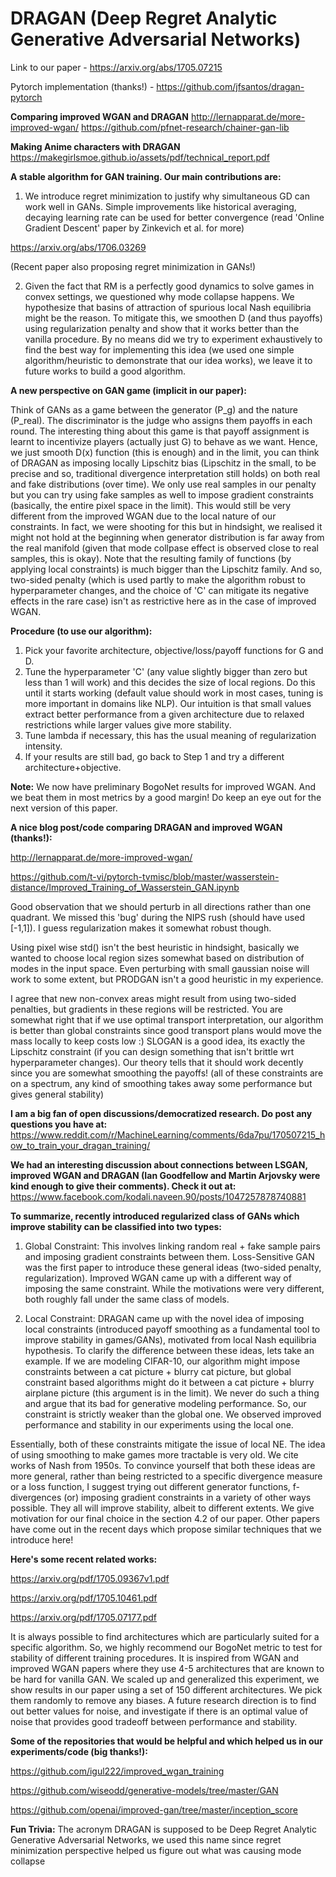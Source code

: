 # DRAGAN (Deep Regret Analytic Generative Adversarial Networks)

Link to our paper - https://arxiv.org/abs/1705.07215

Pytorch implementation (thanks!) - https://github.com/jfsantos/dragan-pytorch

**Comparing improved WGAN and DRAGAN**
http://lernapparat.de/more-improved-wgan/
https://github.com/pfnet-research/chainer-gan-lib

**Making Anime characters with DRAGAN**
https://makegirlsmoe.github.io/assets/pdf/technical_report.pdf

**A stable algorithm for GAN training. Our main contributions are:**
1. We introduce regret minimization to justify why simultaneous GD can work well in GANs. Simple improvements like historical averaging, decaying learning rate can be used for better convergence (read 'Online Gradient Descent' paper by Zinkevich et al. for more) 

https://arxiv.org/abs/1706.03269 

(Recent paper also proposing regret minimization in GANs!)

2. Given the fact that RM is a perfectly good dynamics to solve games in convex settings, we questioned why mode collapse happens. We hypothesize that basins of attraction of spurious local Nash equilibria might be the reason. To mitigate this, we smoothen D (and thus payoffs) using regularization penalty and show that it works better than the vanilla procedure. By no means did we try to experiment exhaustively to find the best way for implementing this idea (we used one simple algorithm/heuristic to demonstrate that our idea works), we leave it to future works to build a good algorithm.

**A new perspective on GAN game (implicit in our paper):**

Think of GANs as a game between the generator (P_g) and the nature (P_real). The discriminator is the judge who assigns them payoffs in each round. The interesting thing about this game is that payoff assignment is learnt to incentivize players (actually just G) to behave as we want. Hence, we just smooth D(x) function (this is enough) and in the limit, you can think of DRAGAN as imposing locally Lipschitz bias (Lipschitz in the small, to be precise and so, traditional divergence interpretation still holds) on both real and fake distributions (over time). We only use real samples in our penalty but you can try using fake samples as well to impose gradient constraints (basically, the entire pixel space in the limit). This would still be very different from the improved WGAN due to the local nature of our constraints. In fact, we were shooting for this but in hindsight, we realised it might not hold at the beginning when generator distribution is far away from the real manifold (given that mode collpase effect is observed close to real samples, this is okay). 
Note that the resulting family of functions (by applying local constraints) is much bigger than the Lipschitz family. And so, two-sided penalty (which is used partly to make the algorithm robust to hyperparameter changes, and the choice of 'C' can mitigate its negative effects in the rare case) isn't as restrictive here as in the case of improved WGAN.

**Procedure (to use our algorithm):**
1. Pick your favorite architecture, objective/loss/payoff functions for G and D.
2. Tune the hyperparameter 'C' (any value slightly bigger than zero but less than 1 will work) and this decides the size of local regions. Do this until it starts working (default value should work in most cases, tuning is more important in domains like NLP). Our intuition is that small values extract better performance from a given architecture due to relaxed restrictions while larger values give more stability.
3. Tune lambda if necessary, this has the usual meaning of regularization intensity.
4. If your results are still bad, go back to Step 1 and try a different architecture+objective.

**Note:** We now have preliminary BogoNet results for improved WGAN. And we beat them in most metrics by a good margin! Do keep an eye out for the next version of this paper.

**A nice blog post/code comparing DRAGAN and improved WGAN (thanks!):**

http://lernapparat.de/more-improved-wgan/

https://github.com/t-vi/pytorch-tvmisc/blob/master/wasserstein-distance/Improved_Training_of_Wasserstein_GAN.ipynb

Good observation that we should perturb in all directions rather than one quadrant. We missed this 'bug' during the NIPS rush (should have used [-1,1]). I guess regularization makes it somewhat robust though. 

Using pixel wise std() isn't the best heuristic in hindsight, basically we wanted to choose local region sizes somewhat based on distribution of modes in the input space. Even perturbing with small gaussian noise will work to some extent, but PRODGAN isn't a good heuristic in my experience. 

I agree that new non-convex areas might result from using two-sided penalties, but gradients in these regions will be restricted. You are somewhat right that if we use optimal transport interpretation, our algorithm is better than global constraints since good transport plans would move the mass locally to keep costs low :) SLOGAN is a good idea, its exactly the Lipschitz constraint (if you can design something that isn't brittle wrt hyperparameter changes). Our theory tells that it should work decently since you are somewhat smoothing the payoffs! (all of these constraints are on a spectrum, any kind of smoothing takes away some performance but gives general stability)

**I am a big fan of open discussions/democratized research. Do post any questions you have at:**
https://www.reddit.com/r/MachineLearning/comments/6da7pu/170507215_how_to_train_your_dragan_training/

**We had an interesting discussion about connections between LSGAN, improved WGAN and DRAGAN (Ian Goodfellow and Martin Arjovsky were kind enough to give their comments). Check it out at:**
https://www.facebook.com/kodali.naveen.90/posts/1047257878740881

**To summarize, recently introduced regularized class of GANs which improve stability can be classified into two types:**

1. Global Constraint: 
This involves linking random real + fake sample pairs and imposing gradient constraints between them. Loss-Sensitive GAN was the first paper to introduce these general ideas (two-sided penalty, regularization). Improved WGAN came up with a different way of imposing the same constraint. While the motivations were very different, both roughly fall under the same class of models.

2. Local Constraint:
DRAGAN came up with the novel idea of imposing local constraints (introduced payoff smoothing as a fundamental tool to improve stability in games/GANs), motivated from local Nash equilibria hypothesis. To clarify the difference between these ideas, lets take an example. If we are modeling CIFAR-10, our algorithm might impose constraints between a cat picture + blurry cat picture, but global constraint based algorithms might do it between a cat picture + blurry airplane picture (this argument is in the limit). We never do such a thing and argue that its bad for generative modeling performance. So, our constraint is strictly weaker than the global one. We observed improved performance and stability in our experiments using the local one. 

Essentially, both of these constraints mitigate the issue of local NE. The idea of using smoothing to make games more tractable is very old. We cite works of Nash from 1950s. To convince yourself that both these ideas are more general, rather than being restricted to a specific divergence measure or a loss function, I suggest trying out different generator functions, f-divergences (or) imposing gradient constraints in a variety of other ways possible. They all will improve stability, albeit to different extents. We give motivation for our final choice in the section 4.2 of our paper. Other papers have come out in the recent days which propose similar techniques that we introduce here! 

**Here's some recent related works:**

https://arxiv.org/pdf/1705.09367v1.pdf

https://arxiv.org/pdf/1705.10461.pdf

https://arxiv.org/pdf/1705.07177.pdf

It is always possible to find architectures which are particularly suited for a specific algorithm. So, we highly recommend our BogoNet metric to test for stability of different training procedures. It is inspired from WGAN and improved WGAN papers where they use 4-5 architectures that are known to be hard for vanilla GAN. We scaled up and generalized this experiment, we show results in our paper using a set of 150 different architectures. We pick them randomly to remove any biases. A future research direction is to find out better values for noise, and investigate if there is an optimal value of noise that provides good tradeoff between performance and stability. 

**Some of the repositories that would be helpful and which helped us in our experiments/code (big thanks!):**

https://github.com/igul222/improved_wgan_training

https://github.com/wiseodd/generative-models/tree/master/GAN

https://github.com/openai/improved-gan/tree/master/inception_score

**Fun Trivia:** The acronym DRAGAN is supposed to be Deep Regret Analytic Generative Adversarial Networks, we used this name since regret minimization perspective helped us figure out what was causing mode collapse
